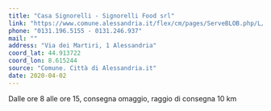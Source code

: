 ```yaml
---
title: "Casa Signorelli - Signorelli Food srl"
link: "https://www.comune.alessandria.it/flex/cm/pages/ServeBLOB.php/L/IT/IDPagina/2069"
phone: "0131.196.5155 - 0131.246.937"
mail: ""
address: "Via dei Martiri, 1 Alessandria"
coord_lat: 44.913722
coord_lon: 8.615244
source: "Comune. Città di Alessandria.it"
date: 2020-04-02
---
```


Dalle ore 8 alle ore 15, consegna omaggio, raggio di consegna 10 km
